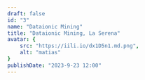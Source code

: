 ```yaml
---
draft: false
id: "3"
name: "Dataionic Mining"
title: "Dataionic Mining, La Serena"
avatar: {
    src: "https://iili.io/dx1D5n1.md.png",
    alt: "matias"
}
publishDate: "2023-9-23 12:00"
---
```

